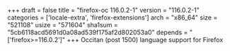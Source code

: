 +++
draft = false
title = "firefox-oc 116.0.2-1"
version = "116.0.2-1"
categories = ['locale-extra', 'firefox-extensions']
arch = "x86_64"
size = "521108"
usize = "571604"
sha1sum = "5cb6118acd5691d0a08ad539f175af2d802053a0"
depends = "['firefox>=116.0.2']"
+++
Occitan (post 1500) language support for Firefox